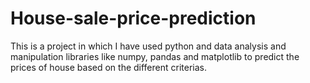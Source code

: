 # House-sale-price-prediction
This is a project in which I have used python and data analysis and manipulation libraries like numpy, pandas and matplotlib to predict the prices of house based on the different criterias.
